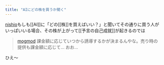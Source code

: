 ```yaml
---
title: "AIにどの株を買うか聞く"
---
```


[nishio](https://twitter.com/nishio/status/1638020871754493952)もしも[[AI]]に「どの[[株]]を買えばいい？」と聞いてその通りに買う人がいっぱいいる場合、その株が上がって[[予言の自己成就]]が起きるのでは

> [mogmod](https://twitter.com/mogmod/status/1638023460789325825) 課金額に応じていつから誘導するかが決まるんやな。売り時の提供も課金額に応じて… おお…

ひえ〜

